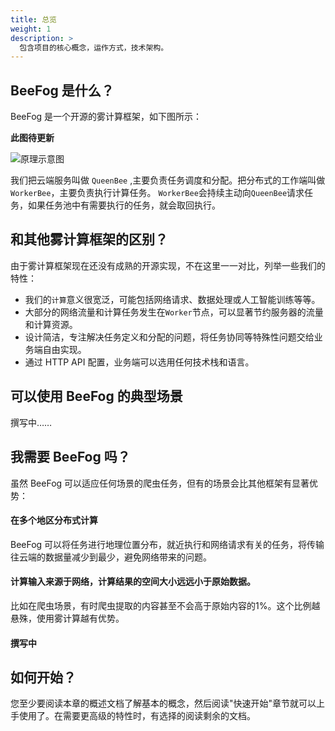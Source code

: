 ```yaml
---
title: 总览
weight: 1
description: >
  包含项目的核心概念，运作方式，技术架构。
---
```



## BeeFog 是什么？

BeeFog 是一个开源的雾计算框架，如下图所示：

**此图待更新**

![原理示意图](/images/beefog.jpg)

我们把云端服务叫做 `QueenBee` ,主要负责任务调度和分配。把分布式的工作端叫做 `WorkerBee`，主要负责执行计算任务。
`WorkerBee`会持续主动向`QueenBee`请求任务，如果任务池中有需要执行的任务，就会取回执行。

## 和其他雾计算框架的区别？
由于雾计算框架现在还没有成熟的开源实现，不在这里一一对比，列举一些我们的特性：
- 我们的`计算`意义很宽泛，可能包括网络请求、数据处理或人工智能训练等等。
- 大部分的网络流量和计算任务发生在`Worker`节点，可以显著节约服务器的流量和计算资源。
- 设计简洁，专注解决任务定义和分配的问题，将任务协同等特殊性问题交给业务端自由实现。
- 通过 HTTP API 配置，业务端可以选用任何技术栈和语言。

## 可以使用 BeeFog 的典型场景

撰写中……

## 我需要 BeeFog 吗？
虽然 BeeFog 可以适应任何场景的爬虫任务，但有的场景会比其他框架有显著优势：

#### 在多个地区分布式计算
BeeFog 可以将任务进行地理位置分布，就近执行和网络请求有关的任务，将传输往云端的数据量减少到最少，避免网络带来的问题。

#### 计算输入来源于网络，计算结果的空间大小远远小于原始数据。
比如在爬虫场景，有时爬虫提取的内容甚至不会高于原始内容的1%。这个比例越悬殊，使用雾计算越有优势。

#### 撰写中


## 如何开始？
您至少要阅读本章的概述文档了解基本的概念，然后阅读"快速开始"章节就可以上手使用了。在需要更高级的特性时，有选择的阅读剩余的文档。